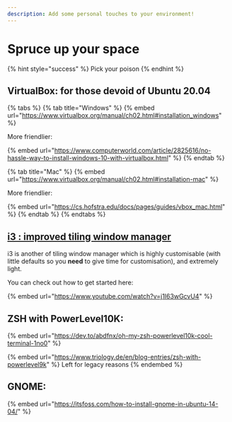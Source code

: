 ```yaml
---
description: Add some personal touches to your environment!
---
```


# Spruce up your space

{% hint style="success" %}
Pick your poison
{% endhint %}

## VirtualBox: for those devoid of Ubuntu 20.04

{% tabs %}
{% tab title="Windows" %}
{% embed url="https://www.virtualbox.org/manual/ch02.html#installation_windows" %}

More friendlier:

{% embed url="https://www.computerworld.com/article/2825616/no-hassle-way-to-install-windows-10-with-virtualbox.html" %}
{% endtab %}

{% tab title="Mac" %}
{% embed url="https://www.virtualbox.org/manual/ch02.html#installation-mac" %}

More friendlier:

{% embed url="https://cs.hofstra.edu/docs/pages/guides/vbox_mac.html" %}
{% endtab %}
{% endtabs %}

## [i3 : improved tiling window manager](https://i3wm.org/)

i3 is another of tiling window manager which is highly customisable (with little defaults so you **need** to give time for customisation), and extremely light.

You can check out how to get started here:

{% embed url="https://www.youtube.com/watch?v=j1I63wGcvU4" %}

## ZSH with PowerLevel10K:

{% embed url="https://dev.to/abdfnx/oh-my-zsh-powerlevel10k-cool-terminal-1no0" %}

{% embed url="https://www.triology.de/en/blog-entries/zsh-with-powerlevel9k" %}
Left for legacy reasons
{% endembed %}

## GNOME:

{% embed url="https://itsfoss.com/how-to-install-gnome-in-ubuntu-14-04/" %}
